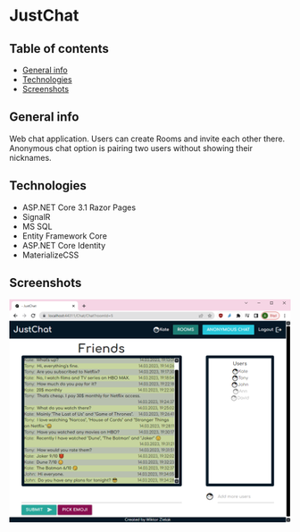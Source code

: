 # JustChat

## Table of contents

- [General info](#general-info)
- [Technologies](#technologies)
- [Screenshots](#screenshots)

## General info

Web chat application. Users can create Rooms and invite each other there. Anonymous chat option is pairing two users without showing their nicknames.

## Technologies

- ASP.NET Core 3.1 Razor Pages
- SignalR
- MS SQL
- Entity Framework Core
- ASP.NET Core Identity
- MaterializeCSS

## Screenshots

![Main Room Screenshot](./img-README/JustChatSmall.png)
